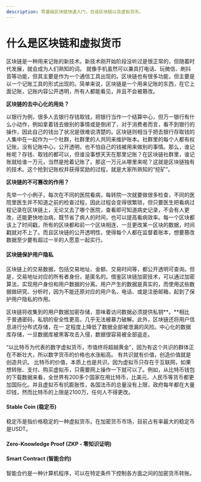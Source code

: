 ```yaml
---
description: 零基础区块链快速入门，白话区块链以及虚拟货币。
---
```


# 什么是区块链和虚拟货币

区块链是一种用来记账的新技术。新技术刚开始阶段没听过是很正常的，但随着时代发展，就会成为人们熟知的词。 就像手机虽然可以兼具打电话、玩微信、刷抖音等功能，但其主要是作为一个通信工具出现的。区块链也有很多功能，但主要是以一个记账工具的形式出现的。简单来说，区块链是一个用来记账的东西，在它上面记账，记账内容公开透明，所有人都能看见，并且不会被篡改。

**区块链的去中心化的用处？**

以银行为例，很多人去银行存钱取钱，把银行当作一个结算中心，但万一银行有什么小动作，例如拿着钱去做别的事情或是倒闭了，对于消费者而言，看不到银行的操作，因此自己的钱出了状况是很难说清楚的。区块链则相当于把去银行存取钱的人集中在一起作为一个社群，社群里的人共同来维护账本。社群里的每个人都有权记账，没有记账中心，公开透明，也不怕自己的钱被用来做别的事情。那么，谁记帐呢？存钱、取钱的都可以，但谁没事想天天在那里记账？在区块链社群里，谁记账就给谁一万元，当然是抢着记账了。那这一万元从哪里来呢？这就是区块链独有的技术。这个抢到记账权并获得奖励的过程，就是大家所熟知的“挖矿”。

**区块链的不可篡改的作用？**

先举一个小例子，每次在不同的医院看病，每转院一次就要做很多检查，不同的医院里医生并不知道之前的检查过程，因此过程会变得很繁琐，但只要医生把看病过程记录在区块链上，无论又去了哪个医院，查看即可知道病史记录，不会有人更改，还能更快地治病，既节省了病人的时间，也可以提高看病效率。每一个区块都该上了时间戳，所有的区块都和前一个区块相连，一旦更改某一区块的数据，时间戳就对不上了。而且区块链的公开透明性，使得每个人都在监督着账本，想要篡改数据至少要有超过一半的人愿意一起实行。

#### **区块链保护用户隐私**

 区块链上的交易数据，包括交易地址、金额、交易时间等，都公开透明可查询。但是，交易地址对应的所有者身份，是匿名的。借鉴区块链加密技术，可以通过加密算法，实现用户身份和用户数据的分离。用户产生的数据是真实的，而使用这些数据做研究、分析时，因为不能还原对应的用户名、电话、或是注册邮箱，起到了保护用户隐私的作用。

区块链将收集到的用户数据加密存储，意味着访问数据必须提供私钥**。**相比于普通密码，私钥的安全性更高，几乎无法被暴力破解。此外，区块链还将用户信息进行分布式存储，在一 定程度上降低了数据全部被泄漏的风险。中心化的数据库存储，一旦数据库被黑客攻击入侵，数据很容易被全部盗走。

“以比特币为代表的数字虚拟货币，市值终将超越黄金”，因为有这个共识的群体正在不断壮大，所以数字货币的价格也水涨船高。 有共识就有价值，创造价值就是创造共识。 比特币的价值，本质上也是共识。因为虚拟币只存在于互联网，如果想转账、支付、购买虚拟币，只需要网上操作一下就可以了。例如，从比特币钱包的下载数据来看，全世界有200多个国家在用比特币，比美元、人民币等货币都更加国际化。并且虚拟币有抗膨胀性，各国法币的总量没有上限，政府每年都在大量印钱，然而比特币的上限是2100万，任何人不得更改。

#### Stable Coin \(稳定币\)

稳定币是指价格稳定的一种虚拟货币。在加密货币市场，目前占有率最大的稳定币是USDT。

#### Zero-Knowledge Proof \(ZKP - 零知识证明\)



#### Smart Contract \(智能合约\)

智能合约是一种计算机程序，可以在特定条件下控制各方面之间的加密货币转账。

